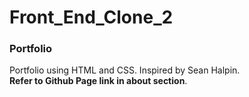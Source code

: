 # Front_End_Clone_2
### Portfolio
 Portfolio using HTML and CSS. Inspired by Sean Halpin.
 <br />
 **Refer to Github Page link in about section**.
